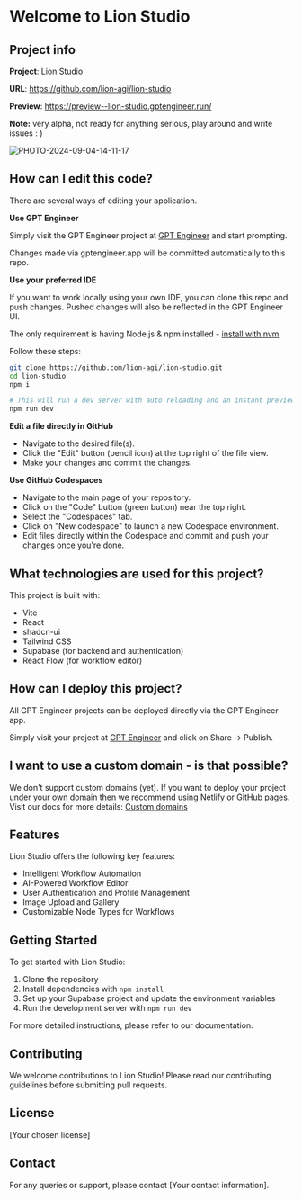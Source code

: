 # Welcome to Lion Studio

## Project info

**Project**: Lion Studio

**URL**: https://github.com/lion-agi/lion-studio

**Preview**: https://preview--lion-studio.gptengineer.run/

**Note:** very alpha, not ready for anything serious, play around and write issues : ) 


![PHOTO-2024-09-04-14-11-17](https://github.com/user-attachments/assets/898d9aa4-ae30-4545-ae27-43b526fe4513)



## How can I edit this code?

There are several ways of editing your application.




**Use GPT Engineer**

Simply visit the GPT Engineer project at [GPT Engineer](https://gptengineer.app) and start prompting.

Changes made via gptengineer.app will be committed automatically to this repo.

**Use your preferred IDE**

If you want to work locally using your own IDE, you can clone this repo and push changes. Pushed changes will also be reflected in the GPT Engineer UI.

The only requirement is having Node.js & npm installed - [install with nvm](https://github.com/nvm-sh/nvm#installing-and-updating)

Follow these steps:

```sh
git clone https://github.com/lion-agi/lion-studio.git
cd lion-studio
npm i

# This will run a dev server with auto reloading and an instant preview.
npm run dev
```

**Edit a file directly in GitHub**

- Navigate to the desired file(s).
- Click the "Edit" button (pencil icon) at the top right of the file view.
- Make your changes and commit the changes.

**Use GitHub Codespaces**

- Navigate to the main page of your repository.
- Click on the "Code" button (green button) near the top right.
- Select the "Codespaces" tab.
- Click on "New codespace" to launch a new Codespace environment.
- Edit files directly within the Codespace and commit and push your changes once you're done.

## What technologies are used for this project?

This project is built with:

- Vite
- React
- shadcn-ui
- Tailwind CSS
- Supabase (for backend and authentication)
- React Flow (for workflow editor)

## How can I deploy this project?

All GPT Engineer projects can be deployed directly via the GPT Engineer app.

Simply visit your project at [GPT Engineer](https://gptengineer.app) and click on Share -> Publish.

## I want to use a custom domain - is that possible?

We don't support custom domains (yet). If you want to deploy your project under your own domain then we recommend using Netlify or GitHub pages. Visit our docs for more details: [Custom domains](https://docs.gptengineer.app/tips-tricks/custom-domain/)

## Features

Lion Studio offers the following key features:

- Intelligent Workflow Automation
- AI-Powered Workflow Editor
- User Authentication and Profile Management
- Image Upload and Gallery
- Customizable Node Types for Workflows

## Getting Started

To get started with Lion Studio:

1. Clone the repository
2. Install dependencies with `npm install`
3. Set up your Supabase project and update the environment variables
4. Run the development server with `npm run dev`

For more detailed instructions, please refer to our documentation.

## Contributing

We welcome contributions to Lion Studio! Please read our contributing guidelines before submitting pull requests.

## License

[Your chosen license]

## Contact

For any queries or support, please contact [Your contact information].
